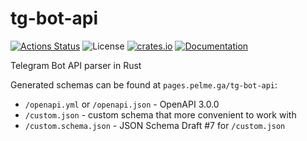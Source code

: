 # tg-bot-api

[![Actions Status](https://github.com/ark0f/tg-bot-api/workflows/CI/badge.svg)](https://github.com/ark0f/tg-bot-api/actions)
![License](https://img.shields.io/crates/l/tg_bot_api.svg)
[![crates.io](https://img.shields.io/crates/v/tg-bot-api.svg)](https://crates.io/crates/tg-bot-api)
[![Documentation](https://docs.rs/tg-bot-api/badge.svg)](https://docs.rs/tg-bot-api)

Telegram Bot API parser in Rust

Generated schemas can be found at `pages.pelme.ga/tg-bot-api`:
* `/openapi.yml` or `/openapi.json` - OpenAPI 3.0.0
* `/custom.json` - custom schema that more convenient to work with
* `/custom.schema.json` - JSON Schema Draft #7 for `/custom.json`
